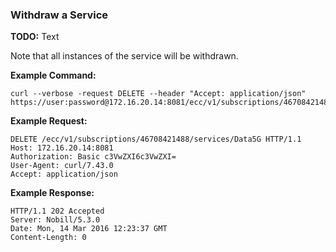 ### Withdraw a Service

__TODO:__ Text

Note that all instances of the service will be withdrawn.

__Example Command:__
```
curl --verbose -request DELETE --header "Accept: application/json" https://user:password@172.16.20.14:8081/ecc/v1/subscriptions/46708421488/services/Data5G
```

__Example Request:__
```
DELETE /ecc/v1/subscriptions/46708421488/services/Data5G HTTP/1.1
Host: 172.16.20.14:8081
Authorization: Basic c3VwZXI6c3VwZXI=
User-Agent: curl/7.43.0
Accept: application/json
```

__Example Response:__
```
HTTP/1.1 202 Accepted
Server: Nobill/5.3.0
Date: Mon, 14 Mar 2016 12:23:37 GMT
Content-Length: 0
```
